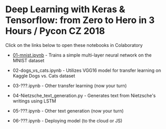 # Deep Learning with Keras & Tensorflow: from Zero to Hero in 3 Hours / Pycon CZ 2018

Click on the links below to open these notebooks in Colaboratory

* [01-mnist.ipynb](https://colab.research.google.com/github/karlafej/DL_pyconCZ/blob/master/01-mnist.ipynb) - Trains a simple multi-layer neural network on the MNIST dataset

* 02-dogs_vs_cats.ipynb - Utilizes VGG16 model for transfer learning on Kaggle Dogs vs. Cats dataset

* 03-???.ipynb - Other transfer learning (now your turn)

* 04-Nietzsche_text_generation.py - Generates text from Nietzsche's writings using LSTM

* 05-???.ipynb - Other text generation (now your turn)

* 06-???.ipynb - Deploying model (to the cloud or JS)
